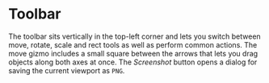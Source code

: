# Toolbar

The toolbar sits vertically in the top-left corner and lets you switch between move, rotate, scale and rect tools as well as perform common actions. The move gizmo includes a small square between the arrows that lets you drag objects along both axes at once.
The *Screenshot* button opens a dialog for saving the current viewport as ``PNG``.
